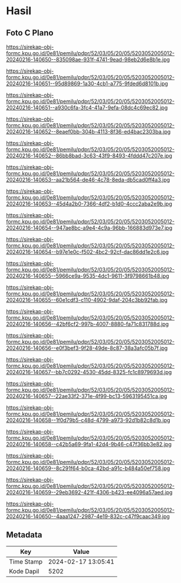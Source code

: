# Hasil

## Foto C Plano

https://sirekap-obj-formc.kpu.go.id/0e81/pemilu/pdpr/52/03/05/20/05/5203052005012-20240216-140650--835098ae-931f-4741-9ead-98eb2d6e8b1e.jpg

https://sirekap-obj-formc.kpu.go.id/0e81/pemilu/pdpr/52/03/05/20/05/5203052005012-20240216-140651--95d89869-1a30-4cb1-a775-9fded6d8101b.jpg

https://sirekap-obj-formc.kpu.go.id/0e81/pemilu/pdpr/52/03/05/20/05/5203052005012-20240216-140651--a930c6fa-3fc4-41a7-9efa-08dc4c69ec82.jpg

https://sirekap-obj-formc.kpu.go.id/0e81/pemilu/pdpr/52/03/05/20/05/5203052005012-20240216-140652--8eaef0bb-304b-4113-8f36-ed4bac2303ba.jpg

https://sirekap-obj-formc.kpu.go.id/0e81/pemilu/pdpr/52/03/05/20/05/5203052005012-20240216-140652--86bb8bad-3c63-43f9-8493-4fddd47c207e.jpg

https://sirekap-obj-formc.kpu.go.id/0e81/pemilu/pdpr/52/03/05/20/05/5203052005012-20240216-140653--aa21b564-de46-4c78-8eda-db5cad0ff4a3.jpg

https://sirekap-obj-formc.kpu.go.id/0e81/pemilu/pdpr/52/03/05/20/05/5203052005012-20240216-140653--45d4a2b0-7366-4df2-b1d0-4ccc2aba2e9b.jpg

https://sirekap-obj-formc.kpu.go.id/0e81/pemilu/pdpr/52/03/05/20/05/5203052005012-20240216-140654--947ae8bc-a9e4-4c9a-96bb-166883d973e7.jpg

https://sirekap-obj-formc.kpu.go.id/0e81/pemilu/pdpr/52/03/05/20/05/5203052005012-20240216-140654--b97e1e0c-f502-4bc2-92cf-dac86dd1e2c6.jpg

https://sirekap-obj-formc.kpu.go.id/0e81/pemilu/pdpr/52/03/05/20/05/5203052005012-20240216-140655--5966ce9a-9535-4dc1-9611-3f9798661b48.jpg

https://sirekap-obj-formc.kpu.go.id/0e81/pemilu/pdpr/52/03/05/20/05/5203052005012-20240216-140655--60e1cdf3-c110-4902-9daf-204c3bb92fab.jpg

https://sirekap-obj-formc.kpu.go.id/0e81/pemilu/pdpr/52/03/05/20/05/5203052005012-20240216-140656--42bf6cf2-997b-4007-8880-fa71c831788d.jpg

https://sirekap-obj-formc.kpu.go.id/0e81/pemilu/pdpr/52/03/05/20/05/5203052005012-20240216-140656--e0f3bef3-9f28-49de-8c87-38a3afc05b7f.jpg

https://sirekap-obj-formc.kpu.go.id/0e81/pemilu/pdpr/52/03/05/20/05/5203052005012-20240216-140657--bb7c0292-4530-45dd-8325-fc1c8979693d.jpg

https://sirekap-obj-formc.kpu.go.id/0e81/pemilu/pdpr/52/03/05/20/05/5203052005012-20240216-140657--22ae33f2-371e-4f99-bc13-5963195451ca.jpg

https://sirekap-obj-formc.kpu.go.id/0e81/pemilu/pdpr/52/03/05/20/05/5203052005012-20240216-140658--1f0d79b5-c48d-4799-a973-92d1b82c8d1b.jpg

https://sirekap-obj-formc.kpu.go.id/0e81/pemilu/pdpr/52/03/05/20/05/5203052005012-20240216-140658--c42b5a69-9fa1-42d4-9b46-c47f36bb3e82.jpg

https://sirekap-obj-formc.kpu.go.id/0e81/pemilu/pdpr/52/03/05/20/05/5203052005012-20240216-140659--8c291f64-b0ca-42bd-a91c-b484a50ef758.jpg

https://sirekap-obj-formc.kpu.go.id/0e81/pemilu/pdpr/52/03/05/20/05/5203052005012-20240216-140659--29eb3692-421f-4306-b423-ee4096a57aed.jpg

https://sirekap-obj-formc.kpu.go.id/0e81/pemilu/pdpr/52/03/05/20/05/5203052005012-20240216-140650--4aaa1247-2987-4e19-832c-c47f9caac349.jpg


## Metadata

| Key        | Value               |
| ---------- | ------------------- |
| Time Stamp | 2024-02-17 13:05:41 |
| Kode Dapil | 5202                |



